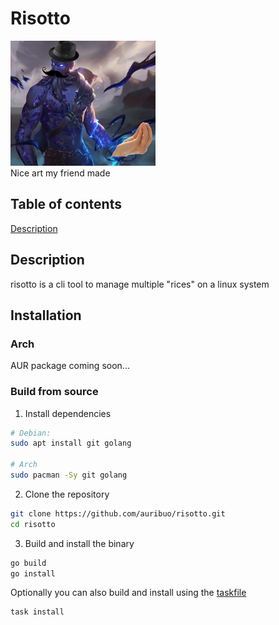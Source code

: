 # Risotto

<div style="">
    <img src="image.png" style="height: 200px" id="logo"/>
    <br />
    <label for="logo">Nice art my friend made</label>
</div>

## Table of contents

[Description](#description)

## Description

risotto is a cli tool to manage multiple "rices" on a linux system

## Installation

### Arch

AUR package coming soon...

### Build from source

1. Install dependencies

```bash
# Debian:
sudo apt install git golang

# Arch
sudo pacman -Sy git golang
```

2. Clone the repository

```bash
git clone https://github.com/auribuo/risotto.git
cd risotto
```

3. Build and install the binary

```bash
go build
go install
```

Optionally you can also build and install using the [taskfile](https://taskfile.dev)

```bash
task install
```
